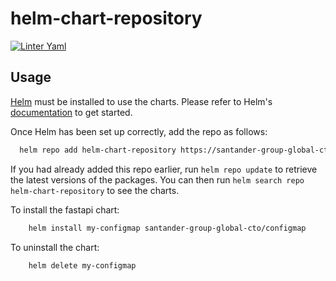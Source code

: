 # helm-chart-repository

[![Linter Yaml](https://github.com/jbenaventem/charts/actions/workflows/quality.yml/badge.svg)](https://github.com/jbenaventem/charts/actions/workflows/quality.yml)


## Usage

[Helm](https://helm.sh) must be installed to use the charts.  Please refer to
Helm's [documentation](https://helm.sh/docs) to get started.

Once Helm has been set up correctly, add the repo as follows:

```bash
  helm repo add helm-chart-repository https://santander-group-global-cto.github.io/helm-chart-repository
```

If you had already added this repo earlier, run `helm repo update` to retrieve
the latest versions of the packages.  You can then run `helm search repo helm-chart-repository` to see
the charts.

To install the fastapi chart:

```bash
    helm install my-configmap santander-group-global-cto/configmap
```
To uninstall the chart:

```bash
    helm delete my-configmap
```

